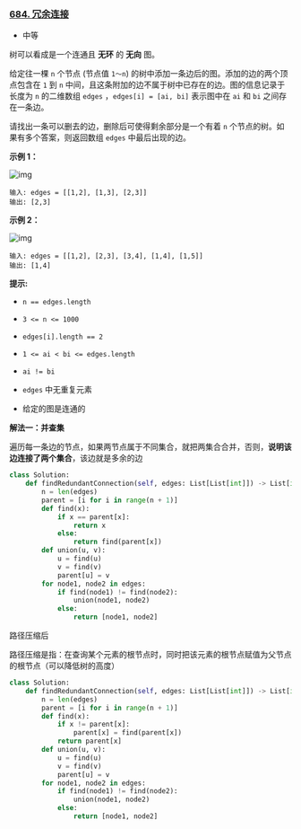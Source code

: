 ### [684. 冗余连接](https://leetcode.cn/problems/redundant-connection/)

- 中等

树可以看成是一个连通且 **无环** 的 **无向** 图。

给定往一棵 `n` 个节点 (节点值 `1～n`) 的树中添加一条边后的图。添加的边的两个顶点包含在 `1` 到 `n` 中间，且这条附加的边不属于树中已存在的边。图的信息记录于长度为 `n` 的二维数组 `edges` ，`edges[i] = [ai, bi]` 表示图中在 `ai` 和 `bi` 之间存在一条边。

请找出一条可以删去的边，删除后可使得剩余部分是一个有着 `n` 个节点的树。如果有多个答案，则返回数组 `edges` 中最后出现的边。

**示例 1：**

 ![img](https://pic.leetcode-cn.com/1626676174-hOEVUL-image.png)

```
输入: edges = [[1,2], [1,3], [2,3]]
输出: [2,3]
```

**示例 2：**

 ![img](https://pic.leetcode-cn.com/1626676179-kGxcmu-image.png)

```
输入: edges = [[1,2], [2,3], [3,4], [1,4], [1,5]]
输出: [1,4]
```

**提示:**

- `n == edges.length`
- `3 <= n <= 1000`

- `edges[i].length == 2`
- `1 <= ai < bi <= edges.length`

- `ai != bi`
- `edges` 中无重复元素
- 给定的图是连通的 

**解法一：并查集**

遍历每一条边的节点，如果两节点属于不同集合，就把两集合合并，否则，**说明该边连接了两个集合**，该边就是多余的边

```python
class Solution:
    def findRedundantConnection(self, edges: List[List[int]]) -> List[int]:
        n = len(edges)
        parent = [i for i in range(n + 1)]
        def find(x):
            if x == parent[x]:
                return x
            else:
                return find(parent[x])
        def union(u, v):
            u = find(u)
            v = find(v)
            parent[u] = v
        for node1, node2 in edges:
            if find(node1) != find(node2):
                union(node1, node2)
            else:
                return [node1, node2]
```

路径压缩后

路径压缩是指：在查询某个元素的根节点时，同时把该元素的根节点赋值为父节点的根节点（可以降低树的高度）

```python
class Solution:
    def findRedundantConnection(self, edges: List[List[int]]) -> List[int]:
        n = len(edges)
        parent = [i for i in range(n + 1)]
        def find(x):
            if x != parent[x]:
                parent[x] = find(parent[x])
            return parent[x]
        def union(u, v):
            u = find(u)
            v = find(v)
            parent[u] = v
        for node1, node2 in edges:
            if find(node1) != find(node2):
                union(node1, node2)
            else:
                return [node1, node2]
```

